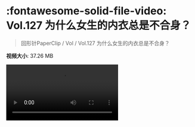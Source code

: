 # :fontawesome-solid-file-video: Vol.127 为什么女生的内衣总是不合身？

> 回形针PaperClip / Vol / Vol.127 为什么女生的内衣总是不合身？

**视频大小**: 37.26 MB

<div class="video"><video src="https://file.hsyhx.top/archive/回形针PaperClip/Vol/Vol.127 为什么女生的内衣总是不合身？.mp4" controls preload>🤔 您的浏览器不支持 video 标签</video></div>